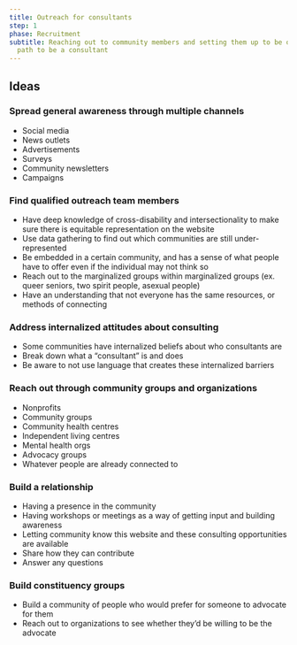 ```yaml
---
title: Outreach for consultants
step: 1
phase: Recruitment
subtitle: Reaching out to community members and setting them up to be on the
  path to be a consultant
---
```

## Ideas

### Spread general awareness through multiple channels

* Social media
* News outlets
* Advertisements
* Surveys
* Community newsletters
* Campaigns

### Find qualified outreach team members

* Have deep knowledge of cross-disability and intersectionality to make sure there is equitable representation on the website
* Use data gathering to find out which communities are still under-represented
* Be embedded in a certain community, and has a sense of what people have to offer even if the individual may not think so
* Reach out to the marginalized groups within marginalized groups (ex. queer seniors, two spirit people, asexual people)
* Have an understanding that not everyone has the same resources, or methods of connecting

### Address internalized attitudes about consulting

* Some communities have internalized beliefs about who consultants are
* Break down what a “consultant” is and does
* Be aware to not use language that creates these internalized barriers

### Reach out through community groups and organizations

* Nonprofits
* Community groups
* Community health centres
* Independent living centres
* Mental health orgs
* Advocacy groups
* Whatever people are already connected to

### Build a relationship

* Having a presence in the community
* Having workshops or meetings as a way of getting input and building awareness
* Letting community know this website and these consulting opportunities are available
* Share how they can contribute
* Answer any questions

### Build constituency groups

* Build a community of people who would prefer for someone to advocate for them
* Reach out to organizations to see whether they’d be willing to be the advocate
